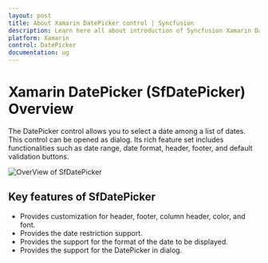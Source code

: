 ```yaml
---
layout: post
title: About Xamarin DatePicker control | Syncfusion
description: Learn here all about introduction of Syncfusion Xamarin DatePicker (SfDatePicker) control, its elements and more.
platform: Xamarin
control: DatePicker
documentation: ug
---
```


# Xamarin DatePicker (SfDatePicker) Overview

The DatePicker control allows you to select a date among a list of dates. This control can be opened as dialog. Its rich feature set includes functionalities such as date range, date format, header, footer, and default validation buttons.

![OverView of SfDatePicker](images/GettingStatrted_DatePicker.png)

## Key features of SfDatePicker

* Provides customization for header, footer, column header, color, and font.
* Provides the date restriction support.
* Provides the support for the format of the date to be displayed.
* Provides the support for the DatePicker in dialog.

